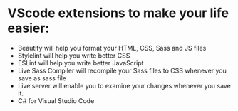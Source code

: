 # VScode extensions to make your life easier:

- Beautify will help you format your HTML, CSS, Sass and JS files
- Stylelint will help you write better CSS
- ESLint will help you write better JavaScript
- Live Sass Compiler will recompile your Sass files to CSS whenever you save as sass file
- Live server will enable you to examine your changes whenever you save it.
- C# for Visual Studio Code